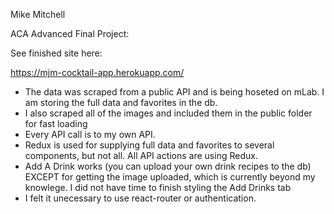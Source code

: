 Mike Mitchell

ACA Advanced Final Project:

See finished site here:

https://mjm-cocktail-app.herokuapp.com/


- The data was scraped from a public API and is being hoseted on mLab. I am storing the full data and favorites in the db.
- I also scraped all of the images and included them in the public folder for fast loading
- Every API call is to my own API. 
- Redux is used for supplying full data and favorites to several components, but not all. All API actions are using Redux.
- Add A Drink works (you can upload your own drink recipes to the db) EXCEPT for getting the image uploaded, which is currently beyond my knowlege.  I did not have time to finish styling the Add Drinks tab
- I felt it unecessary to use react-router or authentication. 